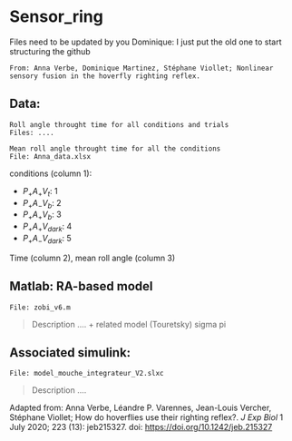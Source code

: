 # Sensor_ring

Files need to be updated by you Dominique: I just put the old one to start structuring the github 
```shell 
From: Anna Verbe, Dominique Martinez, Stéphane Viollet; Nonlinear sensory fusion in the hoverfly righting reflex. 
```

## Data:
```shell 
Roll angle throught time for all conditions and trials
Files: ....
```

```shell 
Mean roll angle throught time for all the conditions
File: Anna_data.xlsx
```

conditions (column 1): 

* $P_+ A_+ V_{t}$: 1
* $P_+ A_- V_{b}$: 2
* $P_+ A_+ V_{b}$: 3
* $P_+ A_+ V_{dark}$: 4
* $P_+ A_- V_{dark}$: 5

Time (column 2), mean roll angle (column 3)

## Matlab: RA-based model

```shell 
File: zobi_v6.m 
```

> Description .... + related model (Touretsky) sigma pi

## Associated simulink:
```shell 
File: model_mouche_integrateur_V2.slxc
```
> Description ....

Adapted from: Anna Verbe, Léandre P. Varennes, Jean-Louis Vercher, Stéphane Viollet; How do hoverflies use their righting reflex?. *J Exp Biol* 1 July 2020; 223 (13): jeb215327. doi: https://doi.org/10.1242/jeb.215327





